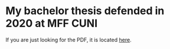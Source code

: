 # My bachelor thesis defended in 2020 at MFF CUNI

If you are just looking for the PDF, it is located [here](src/thesis.pdf).
